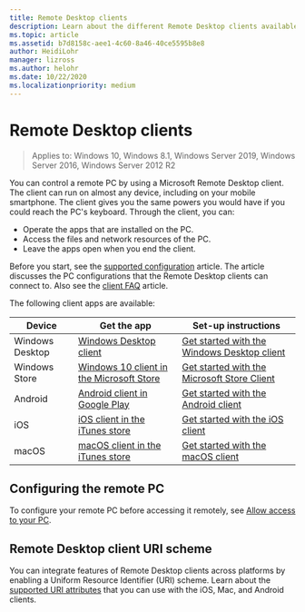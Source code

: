 ```yaml
---
title: Remote Desktop clients
description: Learn about the different Remote Desktop clients available for all your devices
ms.topic: article
ms.assetid: b7d8158c-aee1-4c60-8a46-40ce5595b8e8
author: HeidiLohr
manager: lizross
ms.author: helohr
ms.date: 10/22/2020
ms.localizationpriority: medium
---
```

# Remote Desktop clients

>Applies to: Windows 10, Windows 8.1, Windows Server 2019, Windows Server 2016, Windows Server 2012 R2

You can control a remote PC by using a Microsoft Remote Desktop client. The client can run on almost any device, including on your mobile smartphone. The client gives you the same powers you would have if you could reach the PC's keyboard. Through the client, you can:

- Operate the apps that are installed on the PC.
- Access the files and network resources of the PC.
- Leave the apps open when you end the client.

Before you start, see the [supported configuration](remote-desktop-supported-config.md) article. The article discusses the PC configurations that the Remote Desktop clients can connect to. Also see the [client FAQ](remote-desktop-client-faq.md) article.

The following client apps are available:

| Device          | Get the app                                                                                                  | Set-up instructions                                                                |
|-----------------|-----------------------------------------------------------------------------------------------------------------|-----------------------------------------------------------------------------------|
| Windows Desktop | [Windows Desktop client](windowsdesktop.md#install-the-client)                                               | [Get started with the Windows Desktop client](windowsdesktop.md) |
| Windows Store   | [Windows 10 client in the Microsoft Store](https://go.microsoft.com/fwlink/?LinkID=616709)                   | [Get started with the Microsoft Store Client](windows.md)          |
| Android         | [Android client in Google Play](https://play.google.com/store/apps/details?id=com.microsoft.rdc.android)     | [Get started with the Android client](remote-desktop-android.md) |
| iOS             | [iOS client in the iTunes store](https://itunes.apple.com/app/microsoft-remote-desktop/id714464092?mt=8)     | [Get started with the iOS client](remote-desktop-ios.md)         |
| macOS           | [macOS client in the iTunes store](https://itunes.apple.com/app/microsoft-remote-desktop/id1295203466?mt=12) | [Get started with the macOS client](remote-desktop-mac.md)       |

## Configuring the remote PC

To configure your remote PC before accessing it remotely, see [Allow access to your PC](remote-desktop-allow-access.md).

## Remote Desktop client URI scheme

You can integrate features of Remote Desktop clients across platforms by enabling a Uniform Resource Identifier (URI) scheme. Learn about the [supported URI attributes](remote-desktop-uri.md) that you can use with the iOS, Mac, and Android clients.
